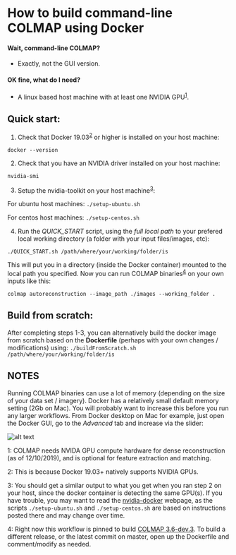 

# How to build command-line COLMAP using Docker

#### Wait, command-line COLMAP?
+ Exactly, not the GUI version.

#### OK fine, what do I need?
+ A linux based host machine with at least one NVIDIA GPU<sup>[1](#f1)</sup>. 

## Quick start:

1. Check that Docker 19.03<sup>[2](#f2)</sup> or higher is installed on your host machine:

`docker --version`

2. Check that you have an NVIDIA driver installed on your host machine:

`nvidia-smi`

3. Setup the nvidia-toolkit on your host machine<sup>[3](#f3)</sup>:

For ubuntu host machines: `./setup-ubuntu.sh`

For centos host machines: `./setup-centos.sh`

4. Run the *QUICK_START* script, using the *full local path* to your prefered local working directory (a folder with your input files/images, etc):

`./QUICK_START.sh /path/where/your/working/folder/is`

This will put you in a directory (inside the Docker container) mounted to the local path you specified. Now you can run COLMAP binaries<sup>[4](#f4)</sup> on your own inputs like this:

`colmap autoreconstruction --image_path ./images --working_folder .`

## Build from scratch:

After completing steps 1-3, you can alternatively build the docker image from scratch based on the **Dockerfile** (perhaps with your own changes / modifications) using:
`./buildFromScratch.sh /path/where/your/working/folder/is`

## NOTES
Running COLMAP binaries can use a lot of memory (depending on the size of your data set / imagery). Docker has a relatively small default memory setting (2Gb on Mac). You will probably want to increase this before you run any larger workflows. From Docker desktop on Mac for example, just open the Docker GUI, go to the *Advanced* tab and increase via the slider:

![alt text][dockerParam]

[dockerParam]: https://i.stack.imgur.com/6iWiW.png "Recommend increasing memory to >4Gb"

<a name="f1">1</a>: COLMAP needs NVIDA GPU compute hardware for dense reconstruction (as of 12/10/2019), and is optional for feature extraction and matching.

<a name="f2">2</a>: This is because Docker 19.03+ natively supports NVIDIA GPUs.

<a name="f3">3</a>: You should get a similar output to what you get when you ran step 2 on your host, since the docker container is detecting the same GPU(s). If you have trouble, you may want to read the [nvidia-docker](https://github.com/NVIDIA/nvidia-docker) webpage, as the scripts `./setup-ubuntu.sh` and `./setup-centos.sh` are based on instructions posted there and may change over time.

<a name="f4">4</a>: Right now this workflow is pinned to build [COLMAP 3.6-dev.3](https://github.com/tjdahlke/colmap/releases/tag/3.6-dev.3). To build a different release, or the latest commit on master, open up the Dockerfile and comment/modify as needed.



